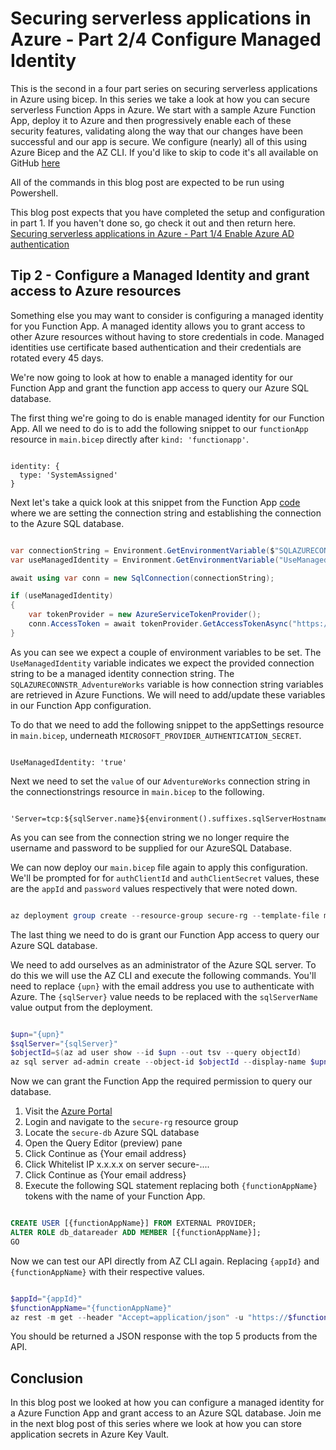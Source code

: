 # Securing serverless applications in Azure - Part 2/4 Configure Managed Identity

This is the second in a four part series on securing serverless applications in Azure using bicep. In this series we take a look at how you can secure serverless Function Apps in Azure. We start with a sample Azure Function App, deploy it to Azure and then progressively enable each of these security features, validating along the way that our changes have been successful and our app is secure. We configure (nearly) all of this using Azure Bicep and the AZ CLI. If you'd like to skip to code it's all available on GitHub [here](https://github.com/arincoau/four-tips-securing-serverless)

All of the commands in this blog post are expected to be run using Powershell.

This blog post expects that you have completed the setup and configuration in part 1. If you haven't done so, go check it out and then return here. [Securing serverless applications in Azure - Part 1/4 Enable Azure AD authentication](https://arinco.com.au/blog/securing-serverless-applications-in-azure-part-1-4-enable-azure-ad-authentication)

## Tip 2 - Configure a Managed Identity and grant access to Azure resources

Something else you may want to consider is configuring a managed identity for you Function App. A managed identity allows you to grant access to other Azure resources without having to store credentials in code. Managed identities use certificate based authentication and their credentials are rotated every 45 days.

We're now going to look at how to enable a managed identity for our Function App and grant the function app access to query our Azure SQL database.

The first thing we're going to do is enable managed identity for our Function App. All we need to do is to add the following snippet to our `functionApp` resource in `main.bicep` directly after `kind: 'functionapp'`.

``` bicep

identity: {
  type: 'SystemAssigned'
}

```

Next let's take a quick look at this snippet from the Function App [code](https://github.com/arinco-crew-community/four-tips-securing-serverless/blob/main/Arinco.Secure.Serverless/Functions.cs) where we are setting the connection string and establishing the connection to the Azure SQL database.

``` cs

var connectionString = Environment.GetEnvironmentVariable($"SQLAZURECONNSTR_AdventureWorks}");
var useManagedIdentity = Environment.GetEnvironmentVariable("UseManagedIdentity") == "true";

await using var conn = new SqlConnection(connectionString);

if (useManagedIdentity)
{
    var tokenProvider = new AzureServiceTokenProvider();
    conn.AccessToken = await tokenProvider.GetAccessTokenAsync("https://database.windows.net/");
}

```

As you can see we expect a couple of environment variables to be set. The `UseManagedIdentity` variable indicates we expect the provided connection string to be a managed identity connection string. The `SQLAZURECONNSTR_AdventureWorks` variable is how connection string variables are retrieved in Azure Functions. We will need to add/update these variables in our Function App configuration.

To do that we need to add the following snippet to the appSettings resource in `main.bicep`, underneath `MICROSOFT_PROVIDER_AUTHENTICATION_SECRET`.

``` bicep

UseManagedIdentity: 'true'

```

Next we need to set the `value` of our `AdventureWorks` connection string in the connectionstrings resource in `main.bicep` to the following.

``` bicep

'Server=tcp:${sqlServer.name}${environment().suffixes.sqlServerHostname},1433;Database=${databaseName}'

```

As you can see from the connection string we no longer require the username and password to be supplied for our AzureSQL Database.

We can now deploy our `main.bicep` file again to apply this configuration. We'll be prompted for for `authClientId` and `authClientSecret` values, these are the `appId` and `password` values respectively that were noted down.

``` powershell

az deployment group create --resource-group secure-rg --template-file main.bicep --query properties.outputs

```

The last thing we need to do is grant our Function App access to query our Azure SQL database.

We need to add ourselves as an administrator of the Azure SQL server. To do this we will use the AZ CLI and execute the following commands. You'll need to replace `{upn}` with the email address you use to authenticate with Azure. The `{sqlServer}` value needs to be replaced with the `sqlServerName` value output from the deployment.

``` powershell

$upn="{upn}"
$sqlServer="{sqlServer}"
$objectId=$(az ad user show --id $upn --out tsv --query objectId)
az sql server ad-admin create --object-id $objectId --display-name $upn --resource-group secure-rg --server $sqlServer

```

Now we can grant the Function App the required permission to query our database.

1. Visit the [Azure Portal](http://portal.azure.com)
1. Login and navigate to the `secure-rg` resource group
1. Locate the `secure-db` Azure SQL database
1. Open the Query Editor (preview) pane
1. Click Continue as {Your email address}
1. Click Whitelist IP x.x.x.x on server secure-....
1. Click Continue as {Your email address}
1. Execute the following SQL statement replacing both `{functionAppName}` tokens with the name of your Function App.

``` sql

CREATE USER [{functionAppName}] FROM EXTERNAL PROVIDER;
ALTER ROLE db_datareader ADD MEMBER [{functionAppName}];
GO

```

Now we can test our API directly from AZ CLI again. Replacing `{appId}` and `{functionAppName}` with their respective values.

``` powershell

$appId="{appId}"
$functionAppName="{functionAppName}"
az rest -m get --header "Accept=application/json" -u "https://$functionAppName.azurewebsites.net/api/TopFiveProducts" --resource "api://$appId"

```

You should be returned a JSON response with the top 5 products from the API.

## Conclusion

In this blog post we looked at how you can configure a managed identity for a Azure Function App and grant access to an Azure SQL database. Join me in the next blog post of this series where we look at how you can store application secrets in Azure Key Vault.
